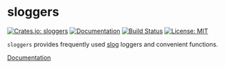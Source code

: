 sloggers
========

[![Crates.io: sloggers](http://meritbadge.herokuapp.com/sloggers)](https://crates.io/crates/sloggers)
[![Documentation](https://docs.rs/sloggers/badge.svg)](https://docs.rs/sloggers)
[![Build Status](https://travis-ci.org/sile/sloggers.svg?branch=master)](https://travis-ci.org/sile/sloggers)
[![License: MIT](https://img.shields.io/badge/license-MIT-blue.svg)](LICENSE)

`sloggers` provides frequently used [slog](https://github.com/slog-rs/slog) loggers and convenient functions.

[Documentation](https://docs.rs/sloggers)
